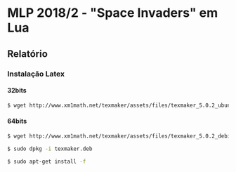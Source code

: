# MLP 2018/2 - "Space Invaders" em Lua


## Relatório

### Instalação Latex

#### 32bits

```bash
$ wget http://www.xm1math.net/texmaker/assets/files/texmaker_5.0.2_ubuntu_18_04_amd64.deb -O texmaker.deb
```

#### 64bits

```bash
$ wget http://www.xm1math.net/texmaker/assets/files/texmaker_5.0.2_debian_9_amd64.deb -O texmaker.deb
```

```bash
$ sudo dpkg -i texmaker.deb
```
```bash
$ sudo apt-get install -f
```

